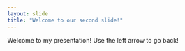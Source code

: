 ```yaml
---
layout: slide
title: "Welcome to our second slide!"
---
```


Welcome to my presentation!
Use the left arrow to go back!
